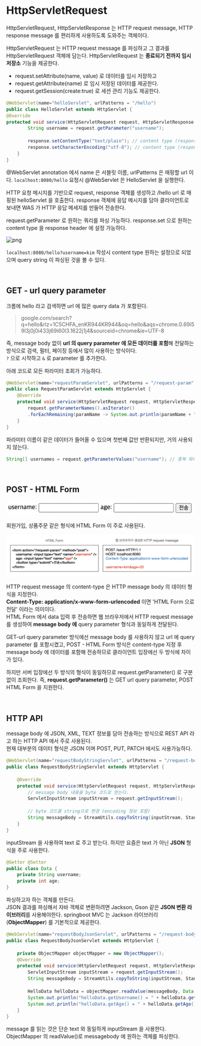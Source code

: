 # HttpServletRequest

HttpServletRequest, HttpServletResponse 는 HTTP request message, HTTP response message 를 편리하게 사용하도록 도와주는 객체이다.<br>

HttpServletRequest 는 HTTP request message 를 파싱하고 그 결과를 HttpServletRequest 객체에 담는다. 
HttpServletRequest 는 **종료되기 전까지 임시 저장소** 기능을 제공한다.<br>

- request.setAttribute(name, value) 로 데이터를 임시 저장하고
- request.getAttribute(name) 로 임시 저장된 데이터를 제공한다.
- request.getSession(create:true) 로 세션 관리 기능도 제공한다.

```java
@WebServlet(name="helloServlet", urlPatterns = "/hello")
public class HelloServlet extends HttpServlet {
@Override
protected void service(HttpServletRequest request, HttpServletResponse response) throws ServletException, IOException {
        String username = request.getParameter("username");

        response.setContentType("text/plain"); // content type (response header)
        response.setCharacterEncoding("utf-8"); // content type (response header)
    }
}
```
@WebServlet annotation 에서 name 은 서블릿 이름, urlPatterns 은 매핑할 url 이다.
```localhost:8080/hello``` 요청시 @WebServlet 은 HelloServlet 을 실행한다.<br>

HTTP 요청 메시지를 기반으로 request, response 객체를 생성하고 /hello url 로 매핑된 helloServlet 을 호출한다.
response 객체에 응답 메시지를 담아 클라이언트로 보내면 WAS 가 HTTP 응답 메세지를 만들어 전송한다.<br>

request.getParameter 로 원하는 쿼리를 파싱 가능하다.
response.set 으로 원하는 content type 을 response header 에 설정 가능하다.

![png](/web/_img/http_servlet_request_result.png) <br>

```localhost:8080/hello?username=kim``` 작성시 content type 원하는 설정으로 되었으며 query string 이 파싱된 것을 볼 수 있다.

<br>

## GET - url query parameter

크롬에 hello 라고 검색하면 url 에 많은 query data 가 포함된다.

> google.com/search?q=hello&rlz=1C5CHFA_enKR944KR944&oq=hello&aqs=chrome.0.69i59l3j0j0i433j69i60l3.1622j1j4&sourceid=chrome&ie=UTF-8

즉, message body 없이 **url 의 query parameter 에 모든 데이터를 포함**해 전달하는 방식으로 검색, 필터, 페이징 등에서 많이 사용하는 방식이다.<br>
```?``` 으로 시작하고 ```&``` 로 parameter 를 추가한다.<br>

아래 코드로 모든 파라미터 조회가 가능하다.

```java
@WebServlet(name="requestParamServlet", urlPatterns = "/request-param")
public class RequestParamServlet extends HttpServlet {
    @Override
    protected void service(HttpServletRequest request, HttpServletResponse response) throws ServletException, IOException {
        request.getParameterNames().asIterator()
        .forEachRemaining(paramName -> System.out.println(paramName + " = " + request.getParameter(paramName)));
    }
}
```
파라미터 이름이 같은 데이터가 들어올 수 있으며 첫번째 값만 반환되지만, 거의 사용되지 않는다.

```java
String[] usernames = request.getParameterValues("username"); // 중복 파라미터를 모두 조회
```

<br>

## POST - HTML Form

![png](/web/_img/username_age_input_form.png) <br>

회원가입, 상품주문 같은 형식에 HTML Form 이 주로 사용된다.

![png](/web/_img/http_request_message_for_input_form.png) <br>

HTTP request message 의 content-type 은 HTTP message body 의 데이터 형식을 지정한다.<br>
**Content-Type: application/x-www-form-urlencoded** 이면 'HTML Form 으로 전달' 이라는 의미이다.<br>
HTML Form 에서 data 입력 후 전송하면 웹 브라우저에서 HTTP request message 를 생성하여 **message body 에** query parameter 형식과 동일하게 전달된다.<br>

GET-url query parameter 방식에선 message body 를 사용하지 않고 url 에 query parameter 를 포함시켰고, POST - HTML Form 방식은 content-type 지정 후 message body 에 데이터를 포함해 전송하므로 클라이언트 입장에선 두 방식에 차이가 있다.<br>

하지만 서버 입장에선 두 방식의 형식이 동일하므로 request.getParameter() 로 구분없이 조회한다.
즉, **request.getParameter()** 는 GET url query parameter, POST HTML Form 을 지원한다.<br>

<br>

## HTTP API

message body 에 JSON, XML, TEXT 정보를 담아 전송하는 방식으로 REST API 라고 하는 HTTP API 에서 주로 사용된다.<br>
현재 대부분의 데이터 형식은 JSON 이며 POST, PUT, PATCH 에서도 사용가능하다.<br>

```java
@WebServlet(name="requestBodyStringServlet", urlPatterns = "/request-body-string")
public class RequestBodyStringServlet extends HttpServlet {

    @Override
    protected void service(HttpServletRequest request, HttpServletResponse response) throws ServletException, IOException {
        // message body 내용을 byte 코드로 얻는다.
        ServletInputStream inputStream = request.getInputStream();

        // byte 코드를 string으로 변경 (encoding 정보 포함)
        String messageBody = StreamUtils.copyToString(inputStream, StandardCharsets.UTF_8);
    }
}
```
inputStream 을 사용하여 text 로 주고 받는다. 
하지만 요즘은 text 가 아닌 **JSON** 형식을 주로 사용한다.

```java
@Getter @Setter
public class Data {
    private String username;
    private int age;
}
```
파싱하고자 하는 객체를 만든다.<br>
JSON 결과를 파싱해서 자바 객체로 변환하려면 Jackson, Gson 같은 **JSON 변환 라이브러리**를 사용해야한다.
springboot MVC 는 Jackson 라이브러리 (**ObjectMapper**) 를 기본적으로 제공한다.

```java
@WebServlet(name="requestBodyJsonServlet", urlPatterns = "/request-body-json")
public class RequestBodyJsonServlet extends HttpServlet {

    private ObjectMapper objectMapper = new ObjectMapper();
    @Override
    protected void service(HttpServletRequest request, HttpServletResponse response) throws ServletException, IOException {
        ServletInputStream inputStream = request.getInputStream();
        String messageBody = StreamUtils.copyToString(inputStream, StandardCharsets.UTF_8);

        HelloData helloData = objectMapper.readValue(messageBody, Data.class);
        System.out.println("helloData.getUsername() = " + helloData.getUsername());
        System.out.println("helloData.getAge() = " + helloData.getAge());
    }
}
```
message 를 읽는 것은 단순 text 와 동일하게 inputStream 을 사용한다.
ObjectMapper 의 readValue()로 messagebody 에 원하는 객체를 파싱한다.